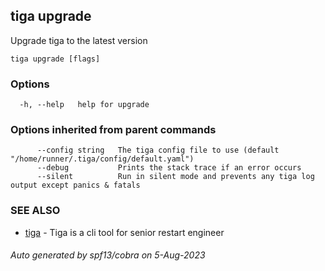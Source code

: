## tiga upgrade

Upgrade tiga to the latest version

```
tiga upgrade [flags]
```

### Options

```
  -h, --help   help for upgrade
```

### Options inherited from parent commands

```
      --config string   The tiga config file to use (default "/home/runner/.tiga/config/default.yaml")
      --debug           Prints the stack trace if an error occurs
      --silent          Run in silent mode and prevents any tiga log output except panics & fatals
```

### SEE ALSO

* [tiga](tiga.md)	 - Tiga is a cli tool for senior restart engineer

###### Auto generated by spf13/cobra on 5-Aug-2023
